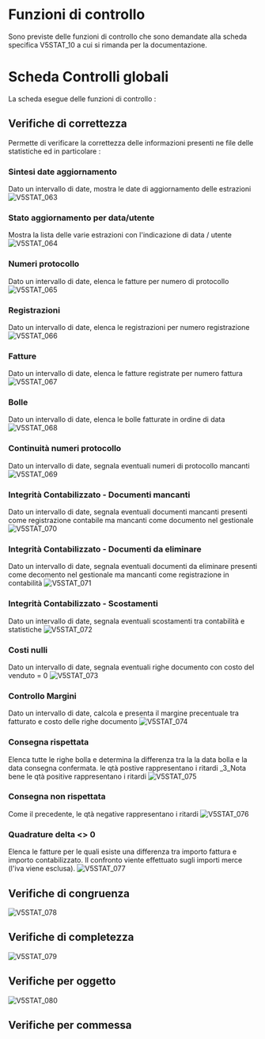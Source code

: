# Funzioni di controllo
Sono previste delle funzioni di controllo che sono demandate alla scheda specifica V5STAT_10 a cui si rimanda per la documentazione.

# Scheda Controlli globali
La scheda esegue delle funzioni di controllo : 
## Verifiche di correttezza
Permette di verificare la correttezza delle informazioni presenti ne file delle statistiche ed in particolare : 

### Sintesi date aggiornamento
Dato un intervallo di date, mostra le date di aggiornamento delle estrazioni
![V5STAT_063](http://localhost:3000/immagini/MBDOC_SCH-V5STAT_10/V5STAT_063.png)
### Stato aggiornamento per data/utente
Mostra la lista delle varie estrazioni con l'indicazione di data / utente
![V5STAT_064](http://localhost:3000/immagini/MBDOC_SCH-V5STAT_10/V5STAT_064.png)
### Numeri protocollo
Dato un intervallo di date, elenca le fatture per numero di protocollo
![V5STAT_065](http://localhost:3000/immagini/MBDOC_SCH-V5STAT_10/V5STAT_065.png)
### Registrazioni
Dato un intervallo di date, elenca le registrazioni per numero registrazione
![V5STAT_066](http://localhost:3000/immagini/MBDOC_SCH-V5STAT_10/V5STAT_066.png)
### Fatture
Dato un intervallo di date, elenca le fatture registrate per numero fattura
![V5STAT_067](http://localhost:3000/immagini/MBDOC_SCH-V5STAT_10/V5STAT_067.png)
### Bolle
Dato un intervallo di date, elenca le bolle fatturate in ordine di data
![V5STAT_068](http://localhost:3000/immagini/MBDOC_SCH-V5STAT_10/V5STAT_068.png)
### Continuità numeri protocollo
Dato un intervallo di date, segnala eventuali numeri di protocollo mancanti
![V5STAT_069](http://localhost:3000/immagini/MBDOC_SCH-V5STAT_10/V5STAT_069.png)
### Integrità Contabilizzato - Documenti mancanti
Dato un intervallo di date, segnala eventuali documenti mancanti presenti come registrazione contabile ma mancanti come documento nel gestionale
![V5STAT_070](http://localhost:3000/immagini/MBDOC_SCH-V5STAT_10/V5STAT_070.png)
### Integrità Contabilizzato - Documenti da eliminare
Dato un intervallo di date, segnala eventuali documenti da eliminare presenti come decomento nel gestionale ma mancanti come registrazione in contabilità
![V5STAT_071](http://localhost:3000/immagini/MBDOC_SCH-V5STAT_10/V5STAT_071.png)
### Integrità Contabilizzato - Scostamenti
Dato un intervallo di date, segnala eventuali scostamenti tra contabilità e statistiche
![V5STAT_072](http://localhost:3000/immagini/MBDOC_SCH-V5STAT_10/V5STAT_072.png)
### Costi nulli
Dato un intervallo di date, segnala eventuali righe documento con costo del venduto = 0
![V5STAT_073](http://localhost:3000/immagini/MBDOC_SCH-V5STAT_10/V5STAT_073.png)
### Controllo Margini
Dato un intervallo di date, calcola e presenta il margine precentuale tra fatturato e costo delle righe documento
![V5STAT_074](http://localhost:3000/immagini/MBDOC_SCH-V5STAT_10/V5STAT_074.png)
### Consegna rispettata
Elenca tutte le righe bolla e determina la differenza tra la la data bolla e la data consegna confermata. le qtà postive rappresentano i ritardi
_3_Nota bene le qtà positive rappresentano i ritardi
![V5STAT_075](http://localhost:3000/immagini/MBDOC_SCH-V5STAT_10/V5STAT_075.png)
### Consegna non rispettata
Come il precedente, le qtà negative rappresentano i ritardi
![V5STAT_076](http://localhost:3000/immagini/MBDOC_SCH-V5STAT_10/V5STAT_076.png)
### Quadrature delta <> 0
Elenca le fatture per le quali esiste una differenza tra importo fattura e importo contabilizzato. Il confronto viente effettuato sugli importi merce (l'iva viene esclusa).
![V5STAT_077](http://localhost:3000/immagini/MBDOC_SCH-V5STAT_10/V5STAT_077.png)
## Verifiche di congruenza
![V5STAT_078](http://localhost:3000/immagini/MBDOC_SCH-V5STAT_10/V5STAT_078.png)
## Verifiche di completezza
![V5STAT_079](http://localhost:3000/immagini/MBDOC_SCH-V5STAT_10/V5STAT_079.png)
## Verifiche per oggetto
![V5STAT_080](http://localhost:3000/immagini/MBDOC_SCH-V5STAT_10/V5STAT_080.png)
## Verifiche per commessa
